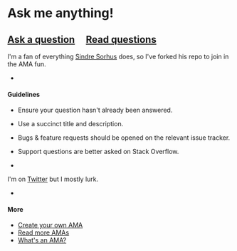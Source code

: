 # Ask me anything!

## [Ask a question](https://github.com/dylang/ama/issues/new) &nbsp;&nbsp;&nbsp; [Read questions](https://github.com/dylang/ama/issues?q=is%3Aissue+is%3Aclosed)

I'm a fan of everything [Sindre Sorhus](github.com/sindresorhus/ama) does, so I've forked his repo to join in the AMA fun.

-

#### Guidelines

- Ensure your question hasn't already been answered.
- Use a succinct title and description.
- Bugs & feature requests should be opened on the relevant issue tracker.
- Support questions are better asked on Stack Overflow.

-

I'm on [Twitter](https://twitter.com/dylang) but I mostly lurk. 

-

#### More

- [Create your own AMA](https://github.com/sindresorhus/ama/fork)
- [Read more AMAs](https://github.com/sindresorhus/amas)
- [What's an AMA?](https://en.wikipedia.org/wiki/Reddit#IAmA_and_AMA)
